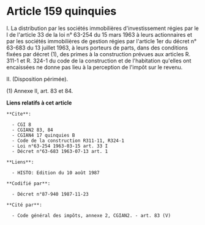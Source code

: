 # Article 159 quinquies

I. La distribution par les sociétés immobilières d'investissement régies par le I de l'article 33 de la loi n° 63-254 du 15
mars 1963 à leurs actionnaires et par les sociétés immobilières de gestion régies par l'article 1er du décret n° 63-683 du 13
juillet 1963, à leurs porteurs de parts, dans des conditions fixées par décret (1), des primes à la construction prévues aux
articles R. 311-1 et R. 324-1 du code de la construction et de l'habitation qu'elles ont encaissées ne donne pas lieu à la
perception de l'impôt sur le revenu.

II. (Disposition périmée).

(1) Annexe II, art. 83 et 84.

**Liens relatifs à cet article**

	**Cite**:

	  - CGI 8
	  - CGIAN2 83, 84
	  - CGIAN4 17 quinquies B
	  - Code de la construction R311-11, R324-1
	  - Loi n°63-254 1963-03-15 art. 33 I
	  - Décret n°63-683 1963-07-13 art. 1

	**Liens**:

	  - HISTO: Edition du 10 août 1987

	**Codifié par**:

	  - Décret n°87-940 1987-11-23

	**Cité par**:

	  - Code général des impôts, annexe 2, CGIAN2. - art. 83 (V)
